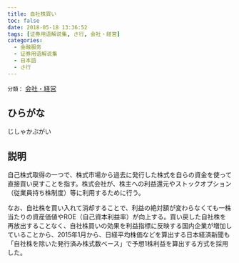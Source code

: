 ```yaml
---
title: 自社株買い
toc: false
date: 2018-05-18 13:36:52
tags: [证券用语解说集, さ行, 会社・経営]
categories:
  - 金融服务
  - 证券用语解说集
  - 日本語
  - さ行
---
```


`分類：` [会社・経営](/tags/会社・経営/)

## ひらがな

じしゃかぶがい

## 説明

自己株式取得の一つで、株式市場から過去に発行した株式を自らの資金を使って直接買い戻すことを指す。株式会社が、株主への利益還元やストックオプション（従業員持ち株制度）等に利用するために行う。

なお、自社株を買い入れて消却することで、利益の絶対額が変わらなくても一株当たりの資産価値やROE（自己資本利益率）が向上する。買い戻した自社株を再放出することなく、自社株買いの効果を利益指標に反映する国内企業が増加していることから、2015年1月から、日経平均株価などを算出する日本経済新聞も「自社株を除いた発行済み株式数ベース」で予想1株利益を算出する方式を採用した。
